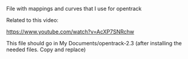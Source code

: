 File with mappings and curves that I use for opentrack

Related to this video:

https://www.youtube.com/watch?v=AcXP7SNRchw

This file should go in My Documents/opentrack-2.3 (after installing the needed files. Copy and replace)
